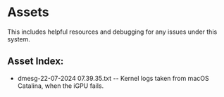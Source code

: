 # Assets

This includes helpful resources and debugging for any issues under this system.

## Asset Index:
- dmesg-22-07-2024 07.39.35.txt -- Kernel logs taken from macOS Catalina, when the iGPU fails.